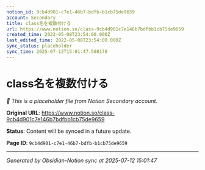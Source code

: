 ```yaml
---
notion_id: 9cb4d901-c7e1-46b7-bdfb-b1cb75de9659
account: Secondary
title: class名を複数付ける
url: https://www.notion.so/class-9cb4d901c7e146b7bdfbb1cb75de9659
created_time: 2022-05-08T23:54:00.000Z
last_edited_time: 2022-05-08T23:54:00.000Z
sync_status: placeholder
sync_time: 2025-07-12T15:01:47.508178
---
```


# class名を複数付ける

*🔄 This is a placeholder file from Notion Secondary account.*

**Original URL**: https://www.notion.so/class-9cb4d901c7e146b7bdfbb1cb75de9659

**Status**: Content will be synced in a future update.

**Page ID**: `9cb4d901-c7e1-46b7-bdfb-b1cb75de9659`

---

*Generated by Obsidian-Notion sync at 2025-07-12 15:01:47*
